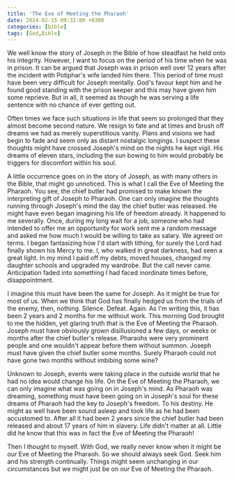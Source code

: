 ```yaml
---
title: 'The Eve of Meeting the Pharaoh'
date: 2024-02-15 09:32:00 +0300
categories: [bible]
tags: [God,Bible]
---
```


We well know the story of Joseph in the Bible of how steadfast he held onto his integrity. However, I want to focus on the period of his time when he was in prison. It can be argued that Joseph was in prison well over 12 years after the incident with Potiphar\'s wife landed him there. This period of time must have been very difficult for Joseph mentally. God\'s favour kept him and he found good standing with the prison keeper and this may have given him some reprieve. But in all, it seemed as though he was serving a life sentence with no chance of ever getting out.

Often times we face such situations in life that seem so prolonged that they almost become second nature. We resign to fate and at times and brush off dreams we had as merely superstitious vanity. Plans and visions we had begin to fade and seem only as distant nostalgic longings. I suspect these thoughts might have crossed Joseph\'s mind on the nights he kept vigil. His dreams of eleven stars, including the sun bowing to him would probably be triggers for discomfort within his soul.

A little occurrence goes on in the story of Joseph, as with many others in the Bible, that might go unnoticed. This is what I call the Eve of Meeting the Pharaoh. You see, the chief butler had promised to make known the interpreting gift of Joseph to Pharaoh. One can only imagine the thoughts running through Joseph\'s mind the day the chief butler was released. He might have even began imagining his life of freedom already. It happened to me severally. Once, during my long wait for a job, someone who had intended to offer me an opportunity for work sent me a random message and asked me how much I would be willing to take as salary. We agreed on terms. I began fantasizing how I\'d start with tithing, for surely the Lord had finally shown his Mercy to me. I, who walked in great darkness, had seen a great light. In my mind I paid off my debts, moved houses, changed my daughter schools and upgraded my wardrobe. But the call never came. Anticipation faded into something I had faced inordinate times before, disappointment.

I imagine this must have been the same for Joseph. As it might be true for most of us. When we think that God has finally hedged us from the trials of the enemy, then, nothing. Silence. Defeat. Again. As I\'m writing this, it has been 2 years and 2 months for me without work. This morning God brought to me the hidden, yet glaring truth that is the Eve of Meeting the Pharaoh. Joseph must have obviously grown disillusioned a few days, or weeks or months after the chief butler\'s release. Pharaohs were very prominent people and one wouldn\'t appear before them without summon. Joseph must have given the chief butler some months. Surely Pharaoh could not have gone two months without imbibing some wine?

Unknown to Joseph, events were taking place in the outside world that he had no idea would change his life. On the Eve of Meeting the Pharaoh, we can only imagine what was going on in Joseph\'s mind. As Pharaoh was dreaming, something must have been going on in Joseph\'s soul for these dreams of Pharaoh had the key to Joseph\'s freedom. To his destiny. He might as well have been sound asleep and took life as he had been accustomed to. After all it had been 2 years since the chief butler had been released and about 17 years of him in slavery. Life didn\'t matter at all. Little did he know that this was in fact the Eve of Meeting the Pharaoh!

Then I thought to myself. With God, we really never know when it might be our Eve of Meeting the Pharaoh. So we should always seek God. Seek him and his strength continually. Things might seem unchanging in our circumstances but we might just be on our Eve of Meeting the Pharaoh.